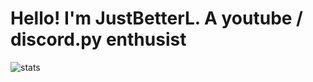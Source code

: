 # Hello! I'm JustBetterL. A youtube / discord.py enthusist
![stats](https://github-readme-stats.vercel.app/api?username=JustBetterLt&show_icons=true&hide_border=true)
